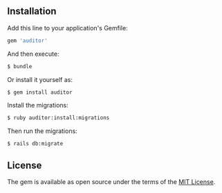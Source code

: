 ## Installation
Add this line to your application's Gemfile:

```ruby
gem 'auditor'
```

And then execute:
```bash
$ bundle
```

Or install it yourself as:
```bash
$ gem install auditor
```

Install the migrations:
```bash
$ ruby auditor:install:migrations
```

Then run the migrations:
```bash
$ rails db:migrate
```

## License
The gem is available as open source under the terms of the [MIT License](http://opensource.org/licenses/MIT).
